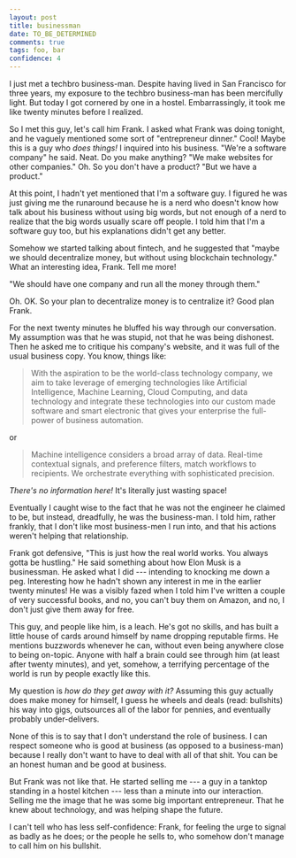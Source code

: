 ```yaml
---
layout: post
title: businessman
date: TO_BE_DETERMINED
comments: true
tags: foo, bar
confidence: 4
---
```


I just met a techbro business-man. Despite having lived in San Francisco for
three years, my exposure to the techbro business-man has been mercifully light.
But today I got cornered by one in a hostel. Embarrassingly, it took me like
twenty minutes before I realized.

So I met this guy, let's call him Frank. I asked what Frank was doing tonight,
and he vaguely mentioned some sort of "entrepreneur dinner." Cool! Maybe this is
a guy who *does things!* I inquired into his business. "We're a software
company" he said. Neat. Do you make anything? "We make websites for other
companies." Oh. So you don't have a product? "But we have a product."

At this point, I hadn't yet mentioned that I'm a software guy. I figured he was
just giving me the runaround because he is a nerd who doesn't know how talk
about his business without using big words, but not enough of a nerd to realize
that the big words usually scare off people. I told him that I'm a software guy
too, but his explanations didn't get any better.

Somehow we started talking about fintech, and he suggested that "maybe we should
decentralize money, but without using blockchain technology." What an
interesting idea, Frank. Tell me more!

"We should have one company and run all the money through them."

Oh. OK. So your plan to decentralize money is to centralize it? Good plan Frank.

For the next twenty minutes he bluffed his way through our conversation. My
assumption was that he was stupid, not that he was being dishonest. Then he
asked me to critique his company's website, and it was full of the usual
business copy. You know, things like:

> With the aspiration to be the world-class technology company, we aim to take
> leverage of emerging technologies like Artificial Intelligence, Machine
> Learning, Cloud Computing, and data technology and integrate these
> technologies into our custom made software and smart electronic that gives
> your enterprise the full-power of business automation.

or

> Machine intelligence considers a broad array of data. Real-time contextual
> signals, and preference filters, match workflows to recipients. We
> orchestrate everything with sophisticated precision.

*There's no information here!* It's literally just wasting space!

Eventually I caught wise to the fact that he was not the engineer he claimed to
be, but instead, dreadfully, he was the business-man. I told him, rather
frankly, that I don't like most business-men I run into, and that his actions
weren't helping that relationship.

Frank got defensive, "This is just how the real world works. You always gotta be
hustling." He said something about how Elon Musk is a businessman. He asked what
I did --- intending to knocking me down a peg. Interesting how he hadn't shown
any interest in me in the earlier twenty minutes! He was a visibly fazed when I
told him I've written a couple of very successful books, and no, you can't buy
them on Amazon, and no, I don't just give them away for free.

This guy, and people like him, is a leach. He's got no skills, and has built a
little house of cards around himself by name dropping reputable firms. He
mentions buzzwords whenever he can, without even being anywhere close to being
on-topic. Anyone with half a brain could see through him (at least after twenty
minutes), and yet, somehow, a terrifying percentage of the world is run by
people exactly like this.

My question is *how do they get away with it?* Assuming this guy actually does
make money for himself, I guess he wheels and deals (read: bullshits) his way
into gigs, outsources all of the labor for pennies, and eventually probably
under-delivers.

None of this is to say that I don't understand the role of business. I can
respect someone who is good at business (as opposed to a business-man) because I
really don't want to have to deal with all of that shit. You can be an honest
human and be good at business.

But Frank was not like that. He started selling me --- a guy in a tanktop
standing in a hostel kitchen --- less than a minute into our interaction.
Selling me the image that he was some big important entrepreneur. That he knew
about technology, and was helping shape the future.

I can't tell who has less self-confidence: Frank, for feeling the urge to
signal as badly as he does; or the people he sells to, who somehow don't manage
to call him on his bullshit.

